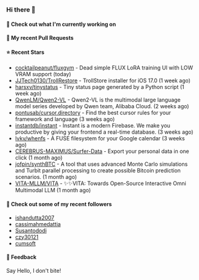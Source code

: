 ### Hi there 👋

#### 👷 Check out what I'm currently working on

#### 🔨 My recent Pull Requests


#### ⭐ Recent Stars

- [cocktailpeanut/fluxgym](https://github.com/cocktailpeanut/fluxgym) - Dead simple FLUX LoRA training UI with LOW VRAM support (today)
- [JJTech0130/TrollRestore](https://github.com/JJTech0130/TrollRestore) - TrollStore installer for iOS 17.0 (1 week ago)
- [harsxv/tinystatus](https://github.com/harsxv/tinystatus) - Tiny status page generated by a Python script (1 week ago)
- [QwenLM/Qwen2-VL](https://github.com/QwenLM/Qwen2-VL) - Qwen2-VL is the multimodal large language model series developed by Qwen team, Alibaba Cloud. (2 weeks ago)
- [pontusab/cursor.directory](https://github.com/pontusab/cursor.directory) - Find the best cursor rules for your framework and language (3 weeks ago)
- [instantdb/instant](https://github.com/instantdb/instant) - Instant is a modern Firebase. We make you productive by giving your frontend a real-time database. (3 weeks ago)
- [lvkv/whenfs](https://github.com/lvkv/whenfs) - A FUSE filesystem for your Google calendar (3 weeks ago)
- [CEREBRUS-MAXIMUS/Surfer-Data](https://github.com/CEREBRUS-MAXIMUS/Surfer-Data) - Export your personal data in one click (1 month ago)
- [jofpin/synthBTC](https://github.com/jofpin/synthBTC) - A tool that uses advanced Monte Carlo simulations and Turbit parallel processing to create possible Bitcoin prediction scenarios. (1 month ago)
- [VITA-MLLM/VITA](https://github.com/VITA-MLLM/VITA) - ✨✨VITA: Towards Open-Source Interactive Omni Multimodal LLM (1 month ago)

#### 👯 Check out some of my recent followers

- [ishandutta2007](https://github.com/ishandutta2007)
- [cassimahmedattia](https://github.com/cassimahmedattia)
- [Susantododi](https://github.com/Susantododi)
- [czy30121](https://github.com/czy30121)
- [cumsoft](https://github.com/cumsoft)

#### 💬 Feedback

Say Hello, I don't bite!